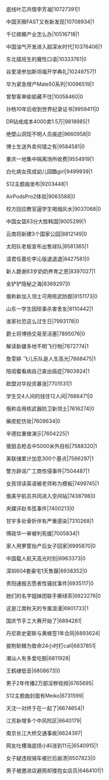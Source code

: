 底线叶芯共情李芳凝|10727391|1

中国天眼FAST又有新发现|10708934|1

千亿槟榔产业怎么办|10516718|1

中国油气开发进入超深水时代|10376406|1

东北插班生的魔性口语|10333761|0

谷爱凌参加斯坦福开学典礼|10249757|1

华为紧急增产Mate50系列|10096519|1

曾黎客串偷偷藏不住|10058460|0

孙杨10年后收到世界纪录证书|9959411|0

DR钻戒成本4000卖1.5万|9818985|1

绝壁山洞现不明人员痕迹|9660958|0

博士生送外卖何错之有|9584581|0

重庆一地集中隔离场所收费|9554919|1

白化病女孩成幼儿园酷girl|9499939|1

S12主题曲发布|9203448|1

AirPodsPro2体验|9063588|0

校方回应教官逼学生喝烟灰水|9037068|0

中国女篮63分大胜韩国|9005299|1

云南将新建3个国家公园|8812149|0

太阳队老板宣布出售球队|8581365|1

请君任嘉伦李沁版退退退|8427581|0

新人跪谢83岁奶奶养育之恩|8397027|1

金铲铲隐秘之海|8369297|0

俄称新加入领土可用核武防御|8151173|0

山东一学生因琐事杀害舍友|8110442|1

谁家社恐这么过生日|7993178|0

爵士将博扬交易至活塞|7895076|0

解读新疆多地不明飞行物|7872774|1

詹雯婷 飞儿乐队是人生高光|7868475|1

陪闺蜜看病自己查出癌症|7803924|1

欧盟对华投资暴涨|7701531|1

学生交4人间的钱住12人间|7686471|0

俄称会用核武器防卫新领土|7616274|0

癞皮蛇仿妆|7609634|0

辛德拉重做演示|7604225|1

俄狙击枪击中5000米外目标|7588320|1

美联储累计加息300个基点|7566297|1

警方辟谣广工商性侵事件|7504487|1

女孩领读英语被老师称为模板|7499745|1

俄美宇航员共同进入空间站|7438798|0

央媒评赵韦弦事件|7400213|0

甘宇多处骨折伴有严重感染|7310268|1

傅政华一审被判死缓|7005834|1

家人用箩筐抬产后女子回家|6995870|0

中国载人航天高光时刻|6963373|0

深圳604套豪宅1天售罄|6938352|0

贵阳通报志愿者性骚扰事件|6935117|0

她们的名字姐妹团联手撕绿茶|6923276|0

这是江南秋天的专属浪漫|6901733|1

国庆节手工大赛开始了|6894281|

丹尼斯史密斯与黄蜂签1年合同|6893624|

披荆斩棘为致命24小时打call|6837851|

潮汕人有多爱吃朥|6811928|

王鹤棣低音|6808673|0

男子2年传播2万部淫秽视频|6765695|

S12主题曲封面有Meiko|6731599|

天沈一对终于在一起了|6674654|1

江苏新增多个中风险区|6640179|

南京长江大桥交通事故|6624397|

网友吐槽海底捞小料涨到11元|6540915|1

女子疑违规骑车被拦后崩溃|6507823|0

男子被邀进店避雨却搂抱女店员|6464101|1

